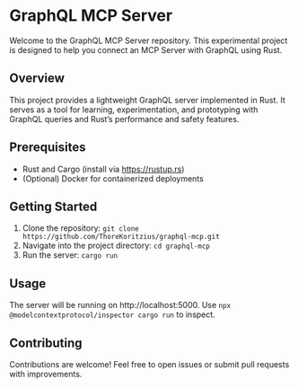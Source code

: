 # GraphQL MCP Server

Welcome to the GraphQL MCP Server repository. This experimental project is designed to help you connect an MCP Server with GraphQL using Rust.

## Overview

This project provides a lightweight GraphQL server implemented in Rust. It serves as a tool for learning, experimentation, and prototyping with GraphQL queries and Rust’s performance and safety features.

## Prerequisites

- Rust and Cargo (install via https://rustup.rs)
- (Optional) Docker for containerized deployments

## Getting Started

1. Clone the repository:
   `git clone https://github.com/ThoreKoritzius/graphql-mcp.git`
2. Navigate into the project directory:
   `cd graphql-mcp`
3. Run the server:
   `cargo run`

## Usage

The server will be running on http://localhost:5000.
Use `npx @modelcontextprotocol/inspector cargo run` to inspect.

## Contributing

Contributions are welcome! Feel free to open issues or submit pull requests with improvements.
